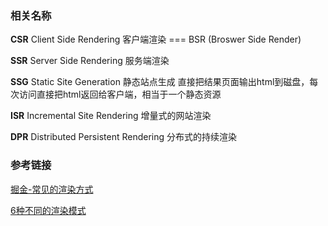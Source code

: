 ### 相关名称

**CSR** Client Side Rendering  客户端渲染  === BSR (Broswer Side Render)

**SSR** Server Side Rendering 服务端渲染

**SSG** Static Site Generation  静态站点生成  直接把结果页面输出html到磁盘，每次访问直接把html返回给客户端，相当于一个静态资源

**ISR** Incremental Site Rendering 增量式的网站渲染

**DPR** Distributed Persistent Rendering 分布式的持续渲染






### 参考链接

[掘金-常见的渲染方式](https://juejin.cn/post/7039151040188383268)

[6种不同的渲染模式](https://segmentfault.com/a/1190000023469150)